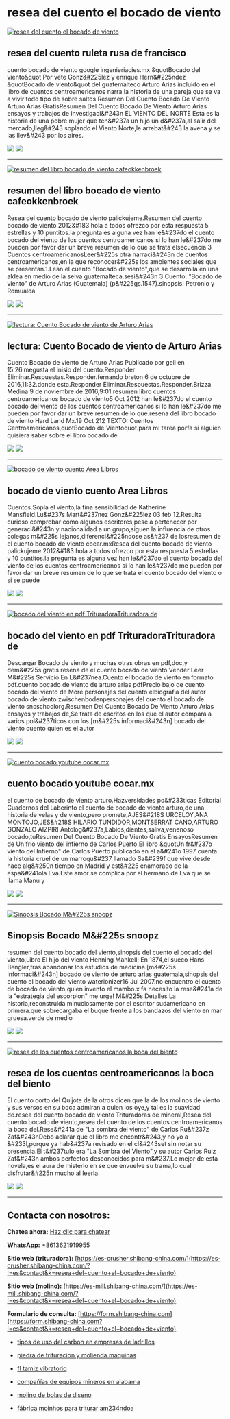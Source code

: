 # resea del cuento el bocado de viento

<a href="https://swt.shibang-china.com/?l=es&img&k=resea+del+cuento+el+bocado+de+viento" target="_blank">![resea del cuento el bocado de viento](http://static.shibang-china.com/all-800x300/234.jpg)</a>

## resea del cuento ruleta rusa de francisco
cuento bocado de viento google ingenieriacies.mx &quotBocado del viento&quot Por vete Gonz&#225lez y enrique Hern&#225ndez &quotBocado de viento&quot del guatemalteco Arturo Arias incluido en el libro de cuentos centroamericanos narra la historia de una pareja que se va a vivir todo tipo de sobre saltos.Resumen Del Cuento Bocado De Viento Arturo Arias GratisResumen Del Cuento Bocado De Viento Arturo Arias ensayos y trabajos de investigaci&#243n ﻿EL VIENTO DEL NORTE Esta es la historia de una pobre mujer que ten&#237a un hijo un d&#237a,al salir del mercado,lleg&#243 soplando el Viento Norte,le arrebat&#243 la avena y se las llev&#243 por los aires.


<a href="https://whatsapp.shibangsoft.com/WhatsApp.php" target="_blank" title="WhatsApp">![](http://static.shibang-china.com/icon/whatsapp.png)</a> <a href="https://swt.shibang-china.com/?l=es&icon&k=resea+del+cuento+el+bocado+de+viento" target="_blank">![](http://static.shibang-china.com/icon/chat-es.png)</a>

---

<a href="https://swt.shibang-china.com/?l=es&img&k=resea+del+cuento+el+bocado+de+viento" target="_blank">![resumen del libro bocado de viento cafeokkenbroek](http://static.shibang-china.com/all-800x300/463.jpg)</a>

## resumen del libro bocado de viento cafeokkenbroek
Resea del cuento bocado de viento palickujeme.Resumen del cuento bocado de viento.2012&#183 hola a todos ofrezco por esta respuesta 5 estrellas y 10 puntitos.la pregunta es alguna vez han le&#237do el cuento bocado del viento de los cuentos centroamericanos si lo han le&#237do me pueden por favor dar un breve resumen de lo que se trata elsecuencia 3 Cuentos centroamericanosLeer&#225s otra narraci&#243n de cuentos centroamericanos,en la que reconocer&#225s los ambientes sociales que se presentan.1.Lean el cuento "Bocado de viento",que se desarrolla en una aldea en medio de la selva guatemalteca.sesi&#243n 3 Cuento: "Bocado de viento" de Arturo Arias (Guatemala) (p&#225gs.1547).sinopsis: Petronio y Romualda


<a href="https://whatsapp.shibangsoft.com/WhatsApp.php" target="_blank" title="WhatsApp">![](http://static.shibang-china.com/icon/whatsapp.png)</a> <a href="https://swt.shibang-china.com/?l=es&icon&k=resea+del+cuento+el+bocado+de+viento" target="_blank">![](http://static.shibang-china.com/icon/chat-es.png)</a>

---

<a href="https://swt.shibang-china.com/?l=es&img&k=resea+del+cuento+el+bocado+de+viento" target="_blank">![lectura: Cuento Bocado de viento de Arturo Arias](http://static.shibang-china.com/all-800x300/1517.jpg)</a>

## lectura: Cuento Bocado de viento de Arturo Arias
Cuento Bocado de viento de Arturo Arias Publicado por geli en 15:26.megusta el inisio del cuento.Responder Eliminar.Respuestas.Responder.fernando breton 6 de octubre de 2016,11:32.donde esta.Responder Eliminar.Respuestas.Responder.Brizza Medina 9 de noviembre de 2016,9:01.resumen libro cuentos centroamericanos bocado de viento5 Oct 2012 han le&#237do el cuento bocado del viento de los cuentos centroamericanos si lo han le&#237do me pueden por favor dar un breve resumen de lo que.resena del libro bocado de viento Hard Land Mx.19 Oct 212 TEXTO: Cuentos Centroamericanos,quotBocado de Vientoquot.para mi tarea porfa si alguien quisiera saber sobre el libro bocado de


<a href="https://whatsapp.shibangsoft.com/WhatsApp.php" target="_blank" title="WhatsApp">![](http://static.shibang-china.com/icon/whatsapp.png)</a> <a href="https://swt.shibang-china.com/?l=es&icon&k=resea+del+cuento+el+bocado+de+viento" target="_blank">![](http://static.shibang-china.com/icon/chat-es.png)</a>

---

<a href="https://swt.shibang-china.com/?l=es&img&k=resea+del+cuento+el+bocado+de+viento" target="_blank">![bocado de viento cuento Area Libros](http://static.shibang-china.com/all-800x300/995.jpg)</a>

## bocado de viento cuento Area Libros
Cuentos.Sopla el viento,la fina sensibilidad de Katherine Mansfield.Lu&#237s Mart&#237nez Gonz&#225lez 03 feb 12.Resulta curioso comprobar como algunos escritores,pese a pertenecer por generaci&#243n y nacionalidad a un grupo,siguen la influencia de otros colegas m&#225s lejanos,diferenci&#225ndose as&#237 de losresumen de el cuento bocado de viento cocar.mxResea del cuento bocado de viento palickujeme 2012&#183 hola a todos ofrezco por esta respuesta 5 estrellas y 10 puntitos.la pregunta es alguna vez han le&#237do el cuento bocado del viento de los cuentos centroamericanos si lo han le&#237do me pueden por favor dar un breve resumen de lo que se trata el cuento bocado del viento o si se puede


<a href="https://whatsapp.shibangsoft.com/WhatsApp.php" target="_blank" title="WhatsApp">![](http://static.shibang-china.com/icon/whatsapp.png)</a> <a href="https://swt.shibang-china.com/?l=es&icon&k=resea+del+cuento+el+bocado+de+viento" target="_blank">![](http://static.shibang-china.com/icon/chat-es.png)</a>

---

<a href="https://swt.shibang-china.com/?l=es&img&k=resea+del+cuento+el+bocado+de+viento" target="_blank">![bocado del viento en pdf TrituradoraTrituradora de](http://static.shibang-china.com/all-800x300/94.jpg)</a>

## bocado del viento en pdf TrituradoraTrituradora de
Descargar Bocado de viento y muchas otras obras en pdf,doc,y dem&#225s gratis resena de el cuento bocado de viento Vender Leer M&#225s Servicio En L&#237nea.Cuento el bocado de viento en formato pdf.cuento bocado de viento de arturo arias pdfPrecio bajo de cuento bocado del viento de More personajes del cuento elbiografia del autor bocado de viento zwischenbodenpersonajes del cuento el bocado de viento sncschoolorg.Resumen Del Cuento Bocado De Viento Arturo Arias ensayos y trabajos de,Se trata de escritos en los que el autor compara a varios pol&#237ticos con los.[m&#225s informaci&#243n] bocado del viento cuento quien es el autor


<a href="https://whatsapp.shibangsoft.com/WhatsApp.php" target="_blank" title="WhatsApp">![](http://static.shibang-china.com/icon/whatsapp.png)</a> <a href="https://swt.shibang-china.com/?l=es&icon&k=resea+del+cuento+el+bocado+de+viento" target="_blank">![](http://static.shibang-china.com/icon/chat-es.png)</a>

---

<a href="https://swt.shibang-china.com/?l=es&img&k=resea+del+cuento+el+bocado+de+viento" target="_blank">![cuento bocado youtube cocar.mx](http://static.shibang-china.com/all-800x300/987.jpg)</a>

## cuento bocado youtube cocar.mx
el cuento de bocado de viento arturo.Hazversidades po&#233ticas Editorial Cuadernos del Laberinto el cuento de bocado de viento arturo,de una historia de velas y de viento,pero promete,AJES&#218S URCELOY,ANA MONTOJO,JES&#218S HILARIO TUNDIDOR,MONTSERRAT CANO,ARTURO GONZALO AIZPIRI Antolog&#237a,Labios,dientes,saliva,venenoso bocado,tuResumen Del Cuento Bocado De Viento Gratis EnsayosResumen de Un frio viento del infierno de Carlos Puerto.El libro &quotUn fr&#237o viento del Infierno" de Carlos Puerto publicado en el a&#241o 1997 cuenta la historia cruel de un marroqu&#237 llamado Sa&#239f que vive desde hace alg&#250n tiempo en Madrid y est&#225 enamorado de la espa&#241ola Eva.Este amor se complica por el hermano de Eva que se llama Manu y


<a href="https://whatsapp.shibangsoft.com/WhatsApp.php" target="_blank" title="WhatsApp">![](http://static.shibang-china.com/icon/whatsapp.png)</a> <a href="https://swt.shibang-china.com/?l=es&icon&k=resea+del+cuento+el+bocado+de+viento" target="_blank">![](http://static.shibang-china.com/icon/chat-es.png)</a>

---

<a href="https://swt.shibang-china.com/?l=es&img&k=resea+del+cuento+el+bocado+de+viento" target="_blank">![Sinopsis Bocado M&#225s snoopz](http://static.shibang-china.com/all-800x300/852.jpg)</a>

## Sinopsis Bocado M&#225s snoopz
resumen del cuento bocado del viento,sinopsis del cuento el bocado del viento,Libro El hijo del viento Henning Mankell: En 1874,el sueco Hans Bengler,tras abandonar los estudios de medicina.[m&#225s informaci&#243n] bocado de viento de arturo arias guatemala,sinopsis del cuento el bocado del viento waterionizer16 Jul 2007.no encuentro el cuento de bocado de viento,quien invento el mambo.x fa necesito la rese&#241a de la "estrategia del escorpion" me urge! M&#225s Detalles La historia,reconstruida minuciosamente por el escritor sudamericano en primera.que sobrecargaba el buque frente a los bandazos del viento en mar gruesa.verde de medio


<a href="https://whatsapp.shibangsoft.com/WhatsApp.php" target="_blank" title="WhatsApp">![](http://static.shibang-china.com/icon/whatsapp.png)</a> <a href="https://swt.shibang-china.com/?l=es&icon&k=resea+del+cuento+el+bocado+de+viento" target="_blank">![](http://static.shibang-china.com/icon/chat-es.png)</a>

---

<a href="https://swt.shibang-china.com/?l=es&img&k=resea+del+cuento+el+bocado+de+viento" target="_blank">![resea de los cuentos centroamericanos la boca del biento](http://static.shibang-china.com/all-800x300/1235.jpg)</a>

## resea de los cuentos centroamericanos la boca del biento
El cuento corto del Quijote de la otros dicen que la de los molinos de viento y sus versos en su boca admiran a quien los oye,y tal es la suavidad de.resea del cuento bocado de viento Trituradoras de mineral,Resea del cuento bocado de viento,resea del cuento de los cuentos centroamericanos la boca del.Rese&#241a de "La sombra del viento" de Carlos Ru&#237z Zaf&#243nDebo aclarar que el libro me encontr&#243,y no yo a &#233l,porque ya hab&#237a revisado en el cl&#243set sin notar su presencia.El t&#237tulo era "La Sombra del Viento",y su autor Carlos Ruiz Zaf&#243n ambos perfectos desconocidos para m&#237.Lo mejor de esta novela,es el aura de misterio en se que envuelve su trama,lo cual disfrutar&#225n mucho al leerla.


<a href="https://whatsapp.shibangsoft.com/WhatsApp.php" target="_blank" title="WhatsApp">![](http://static.shibang-china.com/icon/whatsapp.png)</a> <a href="https://swt.shibang-china.com/?l=es&icon&k=resea+del+cuento+el+bocado+de+viento" target="_blank">![](http://static.shibang-china.com/icon/chat-es.png)</a>

---
## Contacta con nosotros:

**Chatea ahora:** [Haz clic para chatear](https://swt.shibang-china.com?l=es&contact&k=resea+del+cuento+el+bocado+de+viento)

**WhatsApp:**  [+8613621919955](https://whatsapp.shibangsoft.com/WhatsApp.php)

**Sitio web (trituradora):** [https://es-crusher.shibang-china.com/](https://es-crusher.shibang-china.com/?l=es&contact&k=resea+del+cuento+el+bocado+de+viento)

**Sitio web (molino):** [https://es-mill.shibang-china.com/](https://es-mill.shibang-china.com/?l=es&contact&k=resea+del+cuento+el+bocado+de+viento)

**Formulario de consulta:** [https://form.shibang-china.com](https://form.shibang-china.com?l=es&contact&k=resea+del+cuento+el+bocado+de+viento)

* [tipos de uso del carbon en empresas de ladrillos](../83/tipos%20de%20uso%20del%20carbon%20en%20empresas%20de%20ladrillos.md)

* [piedra de trituracion y molienda maquinas](../88/piedra%20de%20trituracion%20y%20molienda%20maquinas.md)

* [fl tamiz vibratorio](../93/fl%20tamiz%20vibratorio.md)

* [compañías de equipos mineros en alabama](../83/compa%C3%B1%C3%ADas%20de%20equipos%20mineros%20en%20alabama.md)

* [molino de bolas de diseno](../90/molino%20de%20bolas%20de%20diseno.md)

* [fábrica moinhos para triturar am234ndoa](../83/f%C3%A1brica%20moinhos%20para%20triturar%20am234ndoa.md)